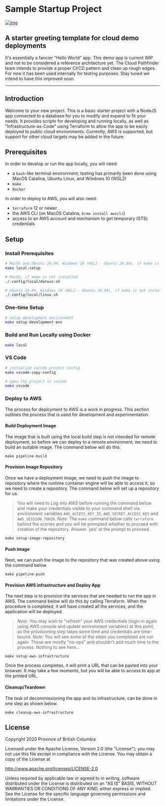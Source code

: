 # Sample Startup Project

[![img](https://img.shields.io/badge/Lifecycle-Experimental-339999)](https://github.com/bcgov/repomountie/blob/master/doc/lifecycle-badges.md)

## A starter greeting template for cloud demo deployments

It's essentially a fancier "Hello World" app.  This demo app is current WIP and not to be considered a reference architecture yet.  The Cloud Pathfinder team intends to provide a proper CI/CD pattern and clean up rough edges.  For now it has been used internally for testing purposes.  Stay tuned we intend to have this improved soon.

---

## Introduction

Welcome to your new project.  This is a basic starter project with a NodeJS app connected to a database for you to modify and expand to fit your needs.  It provides scripts for developing and running locally, as well as "Infrastructure-as-Code" using Terraform to allow the app to be easily deployed to public cloud environments.  Currently, AWS is supported, but support for other cloud targets may be added in the future.

## Prerequisites

In order to develop or run the app locally, you will need:

- a `bash`-like terminal environment; testing has primarily been done using MacOS Catalina, Ubuntu Linux, and Windows 10 (WSL2)
- `make`
- `Docker`

In order to deploy to AWS, you will also need:

- `terraform` 12 or newer
- the AWS CLI (on MacOS Catalina, ```brew install awscli```)
- access to an AWS account and mechanism to get temporary (STS) credentials

## Setup

### Install Prerequisites

```bash
# MacOS and Ubuntu 20.04, Windows 10 (WSL2 - Ubuntu 20.04), if make is installed
make local-setup
```

```bash
# MacOS, if make is not installed
./.config/local/darwin.sh
```

```bash
# Ubuntu 20.04, Windows 10 (WSL2 - Ubuntu 20.04), if make is not installed
./.config/local/linux.sh
```

### One-time Setup

```bash
# setup development environment
make setup-development-env
```

### Build and Run Locally using Docker

```bash
make local
```

### VS Code

```bash
# initialize vscode project config
make vscode-copy-config
```

```bash
# open the project in vscode
make vscode
```

### Deploy to AWS

The process for deployment to AWS is a work in progress. This section outlines the process that is used for development and experimentation.

#### Build Deployment Image

The image that is built using the local build step is not intended for remote deployment, so before we can deploy to a remote environment, we need to build an suitable image.  The command below will do this.

```shell script
make pipeline-build
```

#### Provision Image Repository

Once we have a deployment image, we need to push the image to repository where the runtime container engine will be able to access it, so we need to create a repository.  The command below will set up a repository for us.

> You will need to *Log into AWS* before running the command below and make your credentials visible to your command shell via environment variables `AWS_ACCESS_KEY_ID`, `AWS_SECRET_ACCESS_KEY` and `AWS_SESSION_TOKEN`.
>_Note_: The `make` command below calls `terraform` behind the scenes and you will be prompted whether to proceed with creation of the repository.  Answer `yes' at the prompt to proceed.  

```shell script
make setup-image-repository
```

#### Push image

Next, we can push the image to the repository that was created above using the command below.

```shell script
make pipeline-push
```

#### Provision AWS infrastructure and Deploy App

The next step is to provision the services that are needed to run the app in AWS.  The command below will do this by calling Terraform.  When the procedure is completed, it will have created all the services, and the application will be deployed.

> _Note_: You may wish to "refresh" your AWS credentials (login in again using AWS console and update environment variables) at this point, as the provisioning step takes some time and credentials are time-bound.
> _Note_: You will see some of the steps you completed are run again.  These are mostly "no-ops" and shouldn't add much time to the process. Nothing to see here...

```shell script
make setup-aws-infrastructure
```

Once the process completes, it will print a URL that can be pasted into your browser.  It may take a few moments, but you will be able to access to app at the printed URL.

#### Cleanup/Teardown

The task of decommissioning the app and its infrastructure, can be done in one step as shown below.

```shell script
make cleanup-aws-infrastructure
```

## License

Copyright 2020 Province of British Columbia

Licensed under the Apache License, Version 2.0 (the "License");
you may not use this file except in compliance with the License.
You may obtain a copy of the License at

<http://www.apache.org/licenses/LICENSE-2.0>

Unless required by applicable law or agreed to in writing, software
distributed under the License is distributed on an "AS IS" BASIS,
WITHOUT WARRANTIES OR CONDITIONS OF ANY KIND, either express or implied.
See the License for the specific language governing permissions and
limitations under the License.
